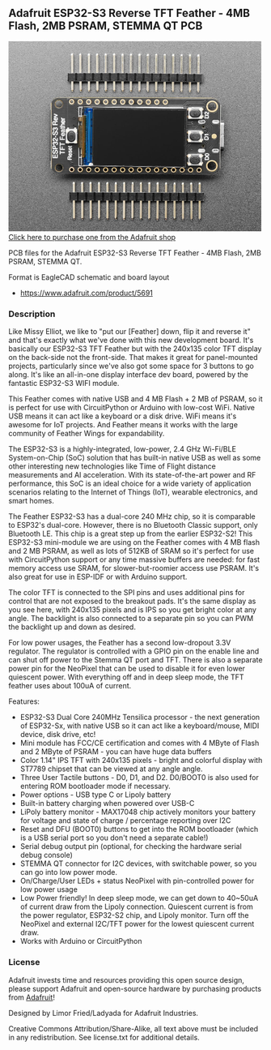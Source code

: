 ## Adafruit ESP32-S3 Reverse TFT Feather - 4MB Flash, 2MB PSRAM, STEMMA QT PCB

<a href="http://www.adafruit.com/products/5691"><img src="assets/5691-02.jpg?raw=true" width="500px"><br/>
Click here to purchase one from the Adafruit shop</a>

PCB files for the Adafruit ESP32-S3 Reverse TFT Feather - 4MB Flash, 2MB PSRAM, STEMMA QT. 

Format is EagleCAD schematic and board layout
* https://www.adafruit.com/product/5691

### Description

Like Missy Elliot, we like to "put our [Feather] down, flip it and reverse it" and that's exactly what we've done with this new development board. It's basically our ESP32-S3 TFT Feather but with the 240x135 color TFT display on the back-side not the front-side. That makes it great for panel-mounted projects, particularly since we've also got some space for 3 buttons to go along. It's like an all-in-one display interface dev board, powered by the fantastic ESP32-S3 WIFI module.

This Feather comes with native USB and 4 MB Flash + 2 MB of PSRAM, so it is perfect for use with CircuitPython or Arduino with low-cost WiFi. Native USB means it can act like a keyboard or a disk drive. WiFi means it's awesome for IoT projects. And Feather means it works with the large community of Feather Wings for expandability.

The ESP32-S3 is a highly-integrated, low-power, 2.4 GHz Wi-Fi/BLE System-on-Chip (SoC) solution that has built-in native USB as well as some other interesting new technologies like Time of Flight distance measurements and AI acceleration. With its state-of-the-art power and RF performance, this SoC is an ideal choice for a wide variety of application scenarios relating to the Internet of Things (IoT), wearable electronics, and smart homes.

The Feather ESP32-S3 has a dual-core 240 MHz chip, so it is comparable to ESP32's dual-core. However, there is no Bluetooth Classic support, only Bluetooth LE. This chip is a great step up from the earlier ESP32-S2! This ESP32-S3 mini-module we are using on the Feather comes with 4 MB flash and 2 MB PSRAM, as well as lots of 512KB of SRAM so it's perfect for use with CircuitPython support or any time massive buffers are needed: for fast memory access use SRAM, for slower-but-roomier access use PSRAM. It's also great for use in ESP-IDF or with Arduino support.

The color TFT is connected to the SPI pins and uses additional pins for control that are not exposed to the breakout pads. It's the same display as you see here, with 240x135 pixels and is IPS so you get bright color at any angle. The backlight is also connected to a separate pin so you can PWM the backlight up and down as desired.

For low power usages, the Feather has a second low-dropout 3.3V regulator. The regulator is controlled with a GPIO pin on the enable line and can shut off power to the Stemma QT port and TFT. There is also a separate power pin for the NeoPixel that can be used to disable it for even lower quiescent power. With everything off and in deep sleep mode, the TFT feather uses about 100uA of current.

Features:

* ESP32-S3 Dual Core 240MHz Tensilica processor - the next generation of ESP32-Sx, with native USB so it can act like a keyboard/mouse, MIDI device, disk drive, etc!
* Mini module has FCC/CE certification and comes with 4 MByte of Flash and 2 MByte of PSRAM - you can have huge data buffers
* Color 1.14" IPS TFT with 240x135 pixels - bright and colorful display with ST7789 chipset that can be viewed at any angle angle.
* Three User Tactile buttons - D0, D1, and D2. D0/BOOT0 is also used for entering ROM bootloader mode if necessary.
* Power options - USB type C or Lipoly battery
* Built-in battery charging when powered over USB-C
* LiPoly battery monitor - MAX17048 chip actively monitors your battery for voltage and state of charge / percentage reporting over I2C
* Reset and DFU (BOOT0) buttons to get into the ROM bootloader (which is a USB serial port so you don't need a separate cable!)
* Serial debug output pin (optional, for checking the hardware serial debug console)
* STEMMA QT connector for I2C devices, with switchable power, so you can go into low power mode.
* On/Charge/User LEDs + status NeoPixel with pin-controlled power for low power usage
* Low Power friendly! In deep sleep mode, we can get down to 40~50uA of current draw from the Lipoly connection. Quiescent current is from the power regulator, ESP32-S2 chip, and Lipoly monitor. Turn off the NeoPixel and external I2C/TFT power for the lowest quiescent current draw.
* Works with Arduino or CircuitPython

### License

Adafruit invests time and resources providing this open source design, please support Adafruit and open-source hardware by purchasing products from [Adafruit](https://www.adafruit.com)!

Designed by Limor Fried/Ladyada for Adafruit Industries.

Creative Commons Attribution/Share-Alike, all text above must be included in any redistribution. 
See license.txt for additional details.
